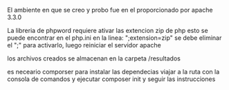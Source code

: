 El ambiente en que se creo y probo fue en el proporcionado por apache 3.3.0

La libreria de phpword requiere ativar las extencion zip de php 
esto se puede encontrar en el php.ini
en la linea:
";extension=zip"
se debe eliminar el ";" para activarlo, luego reiniciar el servidor apache

los archivos creados se almacenan en la carpeta /resultados

es neceario comporser para instalar las dependecias 
viajar a la ruta con la consola de comandos y ejecutar composer init y seguir las instrucciones
